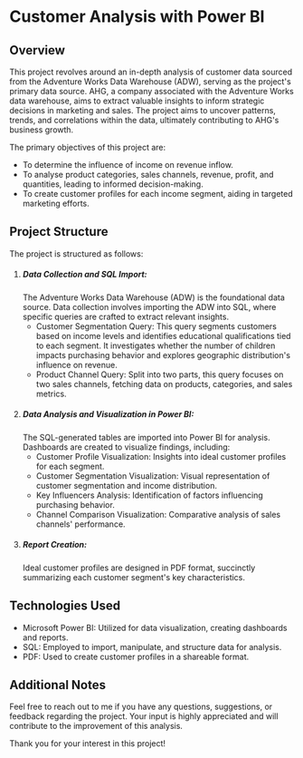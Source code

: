 # Customer Analysis with Power BI

## Overview
This project revolves around an in-depth analysis of customer data sourced from the Adventure Works Data Warehouse (ADW), serving as the project's primary data source. AHG, a company associated with the Adventure Works data warehouse, aims to extract valuable insights to inform strategic decisions in marketing and sales. The project aims to uncover patterns, trends, and correlations within the data, ultimately contributing to AHG's business growth.

The primary objectives of this project are:
- To determine the influence of income on revenue inflow.
- To analyse product categories, sales channels, revenue, profit, and quantities, leading to informed decision-making.
- To create customer profiles for each income segment, aiding in targeted marketing efforts.

## Project Structure
The project is structured as follows:
1. ##### Data Collection and SQL Import:
   The Adventure Works Data Warehouse (ADW) is the foundational data source. Data collection involves importing the ADW into SQL, where specific queries are crafted to extract relevant insights.
   - Customer Segmentation Query: This query segments customers based on income levels and identifies educational qualifications tied to each segment. It investigates whether the number of children impacts purchasing behavior and explores geographic distribution's influence on revenue.
   - Product Channel Query: Split into two parts, this query focuses on two sales channels, fetching data on products, categories, and sales metrics.
3. ##### Data Analysis and Visualization in Power BI:
   The SQL-generated tables are imported into Power BI for analysis. Dashboards are created to visualize findings, including:
   - Customer Profile Visualization: Insights into ideal customer profiles for each segment.
   - Customer Segmentation Visualization: Visual representation of customer segmentation and income distribution.
   - Key Influencers Analysis: Identification of factors influencing purchasing behavior.
   - Channel Comparison Visualization: Comparative analysis of sales channels' performance.
5. ##### Report Creation:
   Ideal customer profiles are designed in PDF format, succinctly summarizing each customer segment's key characteristics.

## Technologies Used
- Microsoft Power BI: Utilized for data visualization, creating dashboards and reports.
- SQL: Employed to import, manipulate, and structure data for analysis.
- PDF: Used to create customer profiles in a shareable format.

## Additional Notes
Feel free to reach out to me if you have any questions, suggestions, or feedback regarding the project. Your input is highly appreciated and will contribute to the improvement of this analysis.

Thank you for your interest in this project!
